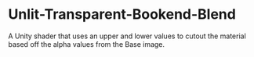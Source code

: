 # Unlit-Transparent-Bookend-Blend
A Unity shader that uses an upper and lower values to cutout the material based off the alpha values from the Base image.
